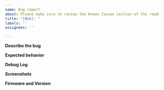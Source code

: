 ```yaml
---
name: Bug report
about: Please make sure to review the Known Issues section of the readme prior to submitting a bug report. There is a Python 3 hint there.
title: "[BUG]: "
labels: ''
assignees: ''

---
```


**Describe the bug**
<!-- A clear and concise description of what the bug is. -->

**Expected behavior**
<!-- A clear and concise description of what you expected to happen. -->

**Debug Log**
<!-- Enable debug logging in the plugin's settings and restart octoprint. Try the process again upload the plugin_bedlevelvisualizer_debug.log file found in OctoPrint's settings in the logging section. -->

**Screenshots**
<!-- Please share screenshots of the plugin's settings. -->

**Firmware and Version**
<!-- Please enter your firmware and firmware version. -->
